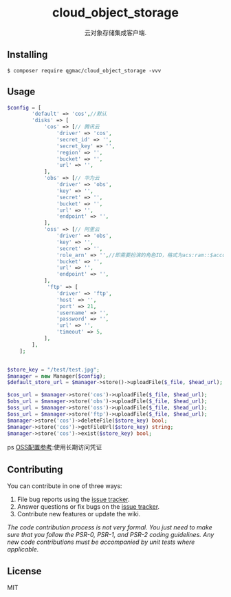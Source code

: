 <h1 align="center"> cloud_object_storage </h1>

<p align="center"> 云对象存储集成客户端.</p>


## Installing

```shell
$ composer require qgmac/cloud_object_storage -vvv
```

## Usage
```php
$config = [
        'default' => 'cos',//默认
        'disks' => [
            'cos' => [// 腾讯云
                'driver' => 'cos',
                'secret_id' => '',
                'secret_key' => '',
                'region' => '',
                'bucket' => '',
                'url' => '',
            ],
            'obs' => [// 华为云
                'driver' => 'obs',
                'key' => '',
                'secret' => '',
                'bucket' => '',
                'url' => '',
                'endpoint' => '',
            ],
            'oss' => [// 阿里云
                'driver' => 'obs',
                'key' => '',
                'secret' => '',
                'role_arn' => '',//即需要扮演的角色ID，格式为acs:ram::$accountID:role/$roleName
                'bucket' => '',
                'url' => '',
                'endpoint' => '',
            ],
             'ftp' => [
                'driver' => 'ftp',
                'host' => '',
                'port' => 21,
                'username' => '',
                'password' => '',
                'url' => '',
                'timeout' => 5,
            ],
        ],
    ];


$store_key = "/test/test.jpg";
$manager = new Manager($config);
$default_store_url = $manager->store()->uploadFile($_file, $head_url);

$cos_url = $manager->store('cos')->uploadFile($_file, $head_url);
$obs_url = $manager->store('obs')->uploadFile($_file, $head_url);
$oss_url = $manager->store('oss')->uploadFile($_file, $head_url);
$oss_url = $manager->store('ftp')->uploadFile($_file, $head_url);
$manager->store('cos')->deleteFile($store_key) bool;
$manager->store('cos')->getFileUrl($store_key) string;
$manager->store('cos')->exist($store_key) bool;
```
ps [OSS配置参考](https://help.aliyun.com/zh/oss/developer-reference/oss-php-configure-access-credentials?spm=a2c4g.11186623.0.0.1adb5d0fKxW76R#9a510df0f0i8d):使用长期访问凭证
## Contributing

You can contribute in one of three ways:

1. File bug reports using the [issue tracker](https://github.com/qgmac/cloud_object_storage/issues).
2. Answer questions or fix bugs on the [issue tracker](https://github.com/qgmac/cloud_object_storage/issues).
3. Contribute new features or update the wiki.

_The code contribution process is not very formal. You just need to make sure that you follow the PSR-0, PSR-1, and PSR-2 coding guidelines. Any new code contributions must be accompanied by unit tests where applicable._

## License

MIT
